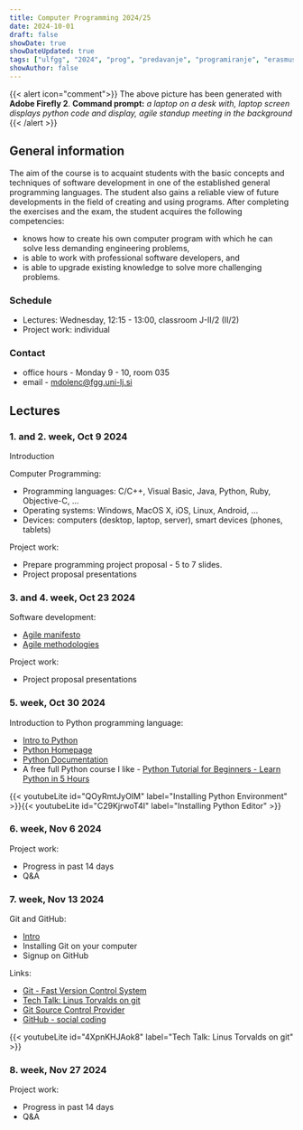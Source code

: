 ```yaml
---
title: Computer Programming 2024/25
date: 2024-10-01
draft: false
showDate: true
showDateUpdated: true
tags: ["ulfgg", "2024", "prog", "predavanje", "programiranje", "erasmus", "computer programming"]
showAuthor: false
---
```


{{< alert icon="comment">}}
The above picture has been generated with **Adobe Firefly 2**.
**Command prompt:** *a laptop on a desk with, laptop screen displays python code and display, agile standup meeting in the background*
{{< /alert >}}

## General information

The aim of the course is to acquaint students with the basic concepts and techniques of software development in one of the established general programming languages. The student also gains a reliable view of future developments in the field of creating and using programs. After completing the exercises and the exam, the student acquires the following competencies:

- knows how to create his own computer program with which he can solve less demanding engineering problems,
- is able to work with professional software developers, and
- is able to upgrade existing knowledge to solve more challenging problems.

### Schedule

- Lectures: Wednesday, 12:15 - 13:00, classroom J-II/2 (II/2)
- Project work: individual

### Contact

- office hours - Monday 9 - 10, room 035
- email - [mdolenc@fgg.uni-lj.si](mailto:mdolenc@fgg.uni-lj.si)

## Lectures

### 1. and 2. week, Oct 9 2024

Introduction

Computer Programming:
- Programming languages: C/C++, Visual Basic, Java, Python, Ruby, Objective-C, ...
- Operating systems: Windows, MacOS X, iOS, Linux, Android, ...
- Devices: computers (desktop, laptop, server), smart devices (phones, tablets)

Project work:
- Prepare programming project proposal - 5 to 7 slides.
- Project proposal presentations 

### 3. and 4. week, Oct 23 2024

Software development: 
- [Agile manifesto](https://agilemanifesto.org)
- [Agile methodologies](/files/BIM_A+3.2_Agile_methodologies.pdf)

Project work:
- Project proposal presentations 

### 5. week, Oct 30 2024

Introduction to Python programming language:
- [Intro to Python](/files/BIM_A+3.2_Python.pdf)
- [Python Homepage](https://www.python.org)
- [Python Documentation](https://docs.python.org/3/)
- A free full Python course I like - [Python Tutorial for Beginners - Learn Python in 5 Hours](https://www.youtube.com/watch?v=t8pPdKYpowI)

{{< youtubeLite id="QOyRmtJyOIM" label="Installing Python Environment" >}}{{< youtubeLite id="C29KjrwoT4I" label="Installing Python Editor" >}}

### 6. week, Nov 6 2024

Project work:
- Progress in past 14 days
- Q&A 

### 7. week, Nov 13 2024

Git and GitHub:
- [Intro](/files/BIM_A+3.2_Git_and_GitHub.pdf)
- Installing Git on your computer
- Signup on GitHub

Links:
- [Git - Fast Version Control System](http://git-scm.com/)
- [Tech Talk: Linus Torvalds on git](http://www.youtube.com/watch?v=4XpnKHJAok8)
- [Git Source Control Provider](http://gitscc.codeplex.com/)
- [GitHub - social coding](https://github.com/)

{{< youtubeLite id="4XpnKHJAok8" label="Tech Talk: Linus Torvalds on git" >}}

### 8. week, Nov 27 2024

Project work:
- Progress in past 14 days
- Q&A 

